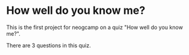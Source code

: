 # How well do you know me?


This is the first project for neogcamp on a quiz "How well do you know me?".

There are 3 questions in this quiz.